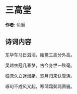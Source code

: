 # 三高堂

**作者**: 俞灏

## 诗词内容

东华车马日滔滔，始觉三高分外高。

吴越衣冠几春梦，古今身世一秋毫。

临流久立迷烟艇，驾月归来认雪涛。

琢句不成风又起，寒蒲霜鬓两萧骚。

